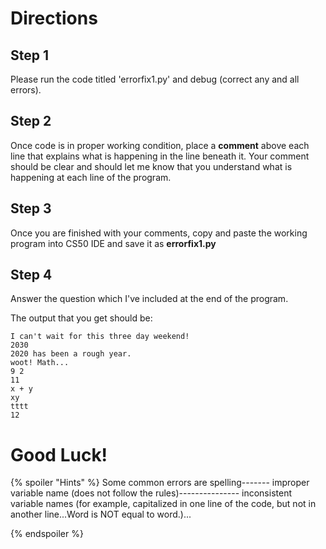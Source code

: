 # Directions

## Step 1
Please run the code titled 'errorfix1.py' and debug (correct any and all errors).

## Step 2
Once code is in proper working condition, place a **comment** above each line that explains what is happening in the line beneath it. Your comment should be clear and should let me know that you understand what is happening at each line of the program.

## Step 3
Once you are finished with your comments, copy and paste the working program into CS50 IDE and save it as **errorfix1.py**

## Step 4
Answer the question which I've included at the end of the program.

The output that you get should be:

```
I can't wait for this three day weekend!
2030
2020 has been a rough year.
woot! Math...
9 2
11
x + y
xy
tttt
12
```

# Good Luck!
{% spoiler "Hints" %}
Some common errors are
spelling-------
improper variable name (does not follow the rules)---------------
inconsistent variable names (for example, capitalized in one line of the code, but not in another line...Word is NOT equal to word.)...
    
{% endspoiler %}
    
